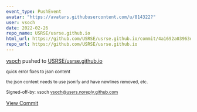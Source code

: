 ```yaml
---
event_type: PushEvent
avatar: "https://avatars.githubusercontent.com/u/814322?"
user: vsoch
date: 2022-02-26
repo_name: USRSE/usrse.github.io
html_url: https://github.com/USRSE/usrse.github.io/commit/4a1692a03963d62f3825746cf08d234c0e7f17eb
repo_url: https://github.com/USRSE/usrse.github.io
---
```


<a href='https://github.com/vsoch' target='_blank'>vsoch</a> pushed to <a href='https://github.com/USRSE/usrse.github.io' target='_blank'>USRSE/usrse.github.io</a>

<small>quick error fixes to json content

the json content needs to use jsonify and have newlines removed, etc.

Signed-off-by: vsoch <vsoch@users.noreply.github.com></small>

<a href='https://github.com/USRSE/usrse.github.io/commit/4a1692a03963d62f3825746cf08d234c0e7f17eb' target='_blank'>View Commit</a>